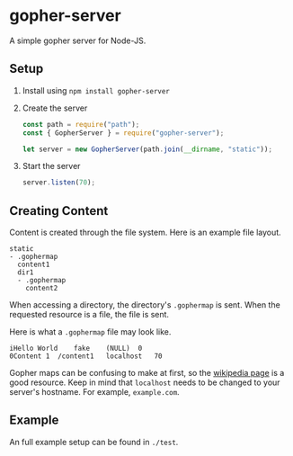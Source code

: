 # gopher-server

A simple gopher server for Node-JS.

## Setup

1. Install using `npm install gopher-server`
2. Create the server

   ```javascript
   const path = require("path");
   const { GopherServer } = require("gopher-server");

   let server = new GopherServer(path.join(__dirname, "static"));
   ```

3. Start the server

   ```javascript
   server.listen(70);
   ```

## Creating Content

Content is created through the file system. Here is an example file layout.

```
static
- .gophermap
  content1
  dir1
  - .gophermap
	content2
```

When accessing a directory, the directory's `.gophermap` is sent. When the requested resource is a file, the file is sent.

Here is what a `.gophermap` file may look like.

```
iHello World	fake	(NULL)	0
0Content 1	/content1	localhost	70
```

Gopher maps can be confusing to make at first, so the [wikipedia page](<https://wikipedia.org/wiki/Gopher_(protocol)>) is a good resource. Keep in mind that `localhost` needs to be changed to your server's hostname. For example, `example.com`.

## Example

An full example setup can be found in `./test`.
